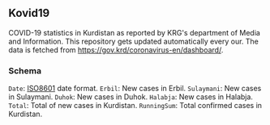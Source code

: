 ## Kovid19
COVID-19 statistics in Kurdistan as reported by KRG's department of Media and Information. This repository gets updated automatically every our. The data is fetched from https://gov.krd/coronavirus-en/dashboard/.

### Schema
`Date`: [ISO8601](https://en.wikipedia.org/wiki/ISO_8601) date format.
`Erbil`: New cases in Erbil.
`Sulaymani`: New cases in Sulaymani.
`Duhok`: New cases in Duhok.
`Halabja`: New cases in Halabja.
`Total`: Total of new cases in Kurdistan.
`RunningSum`: Total confirmed cases in Kurdistan.
